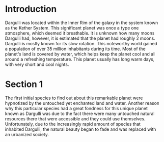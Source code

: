# Introduction
Dargulli was located within the Inner Rim of the galaxy in the system known as the Kether System.
This significant planet was once a type one atmosphere, which deemed it breathable.
It is unknown how many moons Dargulli had, however, it is estimated that the planet had roughly 2 moons.
Dargulli is mostly known for its slow rotation.
This noteworthy world gained a population of over 35 million inhabitants during its time.
Most of the planet's land is covered by water, which helps keep the planet cool and all around a refreshing temperature.
This planet usually has long warm days, with very short and cool nights.

# Section 1
The first initial species to find out about this remarkable planet were hypnotized by the untouched yet enchanted land and water.
Another reason why this particular species had a great fondness for this unique planet known as Dargulli was due to the fact there were many untouched natural resources there that were accessible and they could use themselves.
Unfortunately, due to the increasingly rapid amount of species that inhabited Dargulli, the natural beauty began to fade and was replaced with an urbanized society.